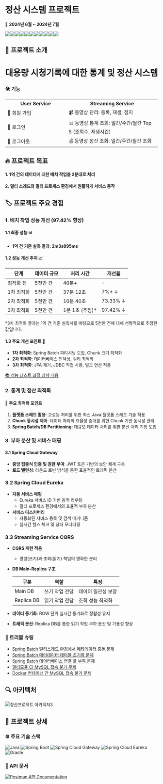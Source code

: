 # 정산 시스템 프로젝트

📅 **2024년 6월 ~ 2024년 7월**

<img src="https://img.shields.io/badge/Spring Boot-6DB33F?style=for-the-badge&logo=Spring Boot&logoColor=white"><img src="https://img.shields.io/badge/Spring%20Batch-6DB33F?style=for-the-badge&logo=spring&logoColor=white"><img src="https://img.shields.io/badge/Spring Cloud-6DB33F?style=for-the-badge&logo= &logoColor=white"><img src="https://img.shields.io/badge/Spring Security-6DB33F?style=for-the-badge&logo=Spring Security&logoColor=white"><img src="https://img.shields.io/badge/JPA-59666C?style=for-the-badge&logo=Hibernate&logoColor=white"><img src="https://img.shields.io/badge/QueryDSL-0769AD?style=for-the-badge&logo=Java&logoColor=white"><img src="https://img.shields.io/badge/MySQL-4479A1?style=for-the-badge&logo=MySQL&logoColor=white"><img src="https://img.shields.io/badge/Docker-2496ED?style=for-the-badge&logo=Docker&logoColor=white"><img src="https://img.shields.io/badge/Prometheus-E6522C?style=for-the-badge&logo=Prometheus&logoColor=white"><img src="https://img.shields.io/badge/Grafana-F46800?style=for-the-badge&logo=Grafana&logoColor=white"><img src="https://img.shields.io/badge/GitHub Actions-2088FF?style=for-the-badge&logo=GitHub Actions&logoColor=white">

## 📌 프로젝트 소개

<div align="center">

# 대용량 시청기록에 대한 통계 및 정산 시스템

</div>

### 🛠️ 기능

<table style="width: 100%;">
  <tr>
    <th style="width: 40%;">User Service</th>
    <th style="width: 60%;">Streaming Service</th>
  </tr>
  <tr>
    <td>👤 회원 가입</td>
    <td>📹 동영상 관리: 등록, 재생, 정지</td>
  </tr>
  <tr>
    <td>🔐 로그인</td>
    <td>📊 동영상 통계 조회: 일간/주간/월간 Top 5 (조회수, 재생시간)</td>
  </tr>
  <tr>
    <td>🚪 로그아웃</td>
    <td>💰 동영상 정산 조회: 일간/주간/월간 조회</td>
  </tr>
</table>

## 🔥 프로젝트 목표
#### 1. 1억 건의 데이터에 대한 배치 작업을 2분대로 처리
#### 2. 멀티 스레드와 멀티 프로세스 환경에서 원활하게 서비스 동작

## 🏷️ 프로젝트 주요 경험

### 1. 배치 작업 성능 개선 (97.42% 향상)

#### 1.1 최종 성능 📊
- #### 1억 건 기준 실측 결과: 2m3s895ms

#### 1.2  성능 개선 추이 📈

| 단계 | 데이터 규모 | 처리 시간 | 개선율 |
|------|------------|-----------|--------|
| 최적화 전 | 5천만 건 | 40분+ | - |
| 1차 최적화 | 5천만 건 | 37분 12초 | 7%+ ↓ |
| 2차 최적화 | 5천만 건 | 10분 40초 | 73.33% ↓ |
| 3차 최적화 | 5천만 건 | 1분 1초 (추정)* | 97.42% ↓ |

*3차 최적화 결과는 1억 건 기준 실측치를 바탕으로 5천만 건에 대해 선형적으로 추정한 값입니다.

#### 1.3  주요 개선 포인트 🚀
- **1차 최적화**: Spring Batch 파티셔닝 도입, Chunk 크기 최적화
- **2차 최적화**: 데이터베이스 인덱싱, 쿼리 최적화
- **3차 최적화**: JPA 제거, JDBC 직접 사용, 벌크 연산 적용

[📚 성능 테스트 과정 상세 내용](https://delightful-rotate-bfd.notion.site/Spring-Batch-63fe19c8c43443669b11a500f1944703)



### 2. 통계 및 정산 최적화

#### 🚀 주요 최적화 포인트
1. **플랫폼 스레드 활용**: 고성능 처리를 위한 최신 Java 플랫폼 스레드 기술 적용
2. **Chunk 동시성 제어**: 데이터 처리의 효율성 증대를 위한 Chunk 기반 동시성 관리
3. **Spring Batch/DB Partitioning**: 대규모 데이터 처리를 위한 분산 처리 기법 도입

### 3. 부하 분산 및 서비스 매핑

#### 3.1 Spring Cloud Gateway

- **중앙 집중식 인증 및 권한 부여**: JWT 토큰 기반의 보안 체계 구축
- **로드 밸런싱**: 라운드 로빈 방식을 통한 효율적인 트래픽 분산

### 3.2 Spring Cloud Eureka

- **자동 서비스 매핑**
  - Eureka 서비스 ID 기반 동적 라우팅
  - 멀티 프로세스 환경에서의 효율적 부하 분산
- **서비스 디스커버리**
  - 자동화된 서비스 등록 및 검색 메커니즘
  - 실시간 헬스 체크 및 상태 모니터링

### 3.3 Streaming Service CQRS
- **CQRS 패턴 적용**
  - 명령(쓰기)과 조회(읽기) 책임의 명확한 분리
- **DB Main-Replica 구조**

  | 구분 | 역할 | 특징 |
  |------|------|------|
  | Main DB | 쓰기 작업 전담 | 데이터 일관성 보장 |
  | Replica DB | 읽기 작업 전담 | 조회 성능 최적화 |

- **데이터 동기화**: ROW 단위 실시간 동기화로 정합성 유지
- **트래픽 분산**: Replica DB를 통한 읽기 작업 부하 분산 및 가용성 향상


### 🚨 트러블 슈팅
- [Spring Batch 멀티스레드 환경에서 메타데이터 충돌 문제](https://delightful-rotate-bfd.notion.site/Spring-Batch-8f58955119d6488089a039dc17f4e52a)
- [Spring Batch 메타데이터 테이블 초기화 문제](https://delightful-rotate-bfd.notion.site/Spring-Batch-42eb0fca09814619891d276b617ee056)
- [Spring Batch 데이터베이스 연결 풀 부족 문제](https://delightful-rotate-bfd.notion.site/Spring-Batch-f3771808430e401e8ef8ff29d238ae5b)
- [멀티모듈 CI MySQL 접속 불가 문제](https://delightful-rotate-bfd.notion.site/CI-a0f15147ac54407493c2f6fb8cfa4615)
- [Docker 컨테이너 간 MySQL 접속 불가 문제](https://delightful-rotate-bfd.notion.site/Docker-MySQL-d7d65a68b0b84f7199763f227db6849b)
## 🔍 아키텍처
![정산프로젝트 아키텍처3](https://github.com/user-attachments/assets/e8a2cd35-44b2-4e3d-aacc-69beb6342018)

## 📃 프로젝트 상세

### ⚙️️ 주요 기술 스택

![Java](https://img.shields.io/badge/Java-21-007396?style=flat-square&logo=java&logoColor=white)
![Spring Boot](https://img.shields.io/badge/Spring%20Boot-3.3.1-6DB33F?style=flat-square&logo=spring-boot&logoColor=white)
![Spring Cloud Gateway](https://img.shields.io/badge/Spring%20Cloud%20Gateway-4.1.4-6DB33F?style=flat-square&logo=spring&logoColor=white)
![Spring Cloud Eureka](https://img.shields.io/badge/Spring%20Cloud%20Eureka-4.1.2-6DB33F?style=flat-square&logo=spring&logoColor=white)
![Gradle](https://img.shields.io/badge/Gradle-8.8-02303A?style=flat-square&logo=gradle&logoColor=white)

### 📘 API 문서

[![Postman API Documentation](https://img.shields.io/badge/Postman-API%20Documentation-orange?style=for-the-badge&logo=postman)](https://documenter.getpostman.com/view/27591971/2sA3XWdKBy)

### 